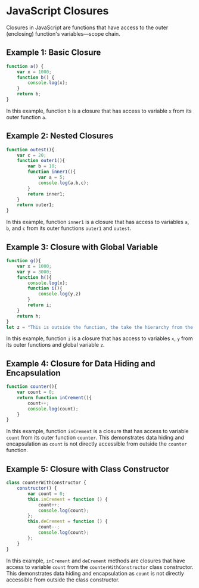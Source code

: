 # JavaScript Closures

Closures in JavaScript are functions that have access to the outer (enclosing) function's variables—scope chain.

## Example 1: Basic Closure

```javascript
function a() {
    var x = 1000;
    function b() {
        console.log(x);
    }
    return b;
}
```
In this example, function `b` is a closure that has access to variable `x` from its outer function `a`.

## Example 2: Nested Closures

```javascript
function outest(){
    var c = 20;
    function outer1(){
        var b = 10;
        function inner1(){
            var a = 5;
            console.log(a,b,c);
        }
        return inner1;
    }
    return outer1;
}
```
In this example, function `inner1` is a closure that has access to variables `a`, `b`, and `c` from its outer functions `outer1` and `outest`.

## Example 3: Closure with Global Variable

```javascript
function g(){
    var x = 1000;
    var y = 3000;
    function h(){
        console.log(x);
        function i(){
            console.log(y,z)
        }
        return i;
    }
    return h;
}
let z = "This is outside the function, the take the hierarchy from the global scope"
```
In this example, function `i` is a closure that has access to variables `x`, `y` from its outer functions and global variable `z`.

## Example 4: Closure for Data Hiding and Encapsulation

```javascript
function counter(){
    var count = 0;
    return function inCrement(){
        count++;
        console.log(count);
    }
}
```
In this example, function `inCrement` is a closure that has access to variable `count` from its outer function `counter`. This demonstrates data hiding and encapsulation as `count` is not directly accessible from outside the `counter` function.

## Example 5: Closure with Class Constructor

```javascript
class counterWithConstructor {
    constructor() {
        var count = 0;
        this.inCrement = function () {
            count++;
            console.log(count);
        };
        this.deCrement = function () {
            count--;
            console.log(count);
        };
    }
}
```
In this example, `inCrement` and `deCrement` methods are closures that have access to variable `count` from the `counterWithConstructor` class constructor. This demonstrates data hiding and encapsulation as `count` is not directly accessible from outside the class constructor.
```
